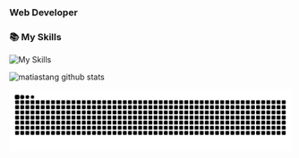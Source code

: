 <!--
 * @Author: matiastang
 * @Date: 2023-05-22 17:25:26
 * @LastEditors: matiastang
 * @LastEditTime: 2023-05-31 15:55:32
 * @FilePath: /matiastang/README.md
 * @Description: GitHub profile
-->
### Web Developer

<!--
**matiastang/matiastang** is a ✨ _special_ ✨ repository because its `README.md` (this file) appears on your GitHub profile.

Here are some ideas to get you started:

- 🔭 I’m currently working on ...
- 🌱 I’m currently learning ...
- 👯 I’m looking to collaborate on ...
- 🤔 I’m looking for help with ...
- 💬 Ask me about ...
- 📫 How to reach me: ...
- 😄 Pronouns: ...
- ⚡ Fun fact: ...
-->

### 📚 My Skills

![My Skills](https://skillicons.dev/icons?perline=15&i=react,vue,vite,webpack,js,ts,html,css,sass,svg,babel,bootstrap,redux,svelte,jquery,github,gitlab,git,vscode,docker,kubernetes,stackoverflow,vim,redis,mysql,md,nodejs,python,linux,bash,nginx,swift,go,sqlite,laravel,mongodb,postman)	

![matiastang github stats](https://github-readme-stats.vercel.app/api?username=matiastang&theme=github)

<picture>
  <source media="(prefers-color-scheme: dark)" srcset="github-snake-dark.svg" />
  <source media="(prefers-color-scheme: light)" srcset="github-snake.svg" />
  <img alt="github-snake" src="github-snake.svg" />
</picture>